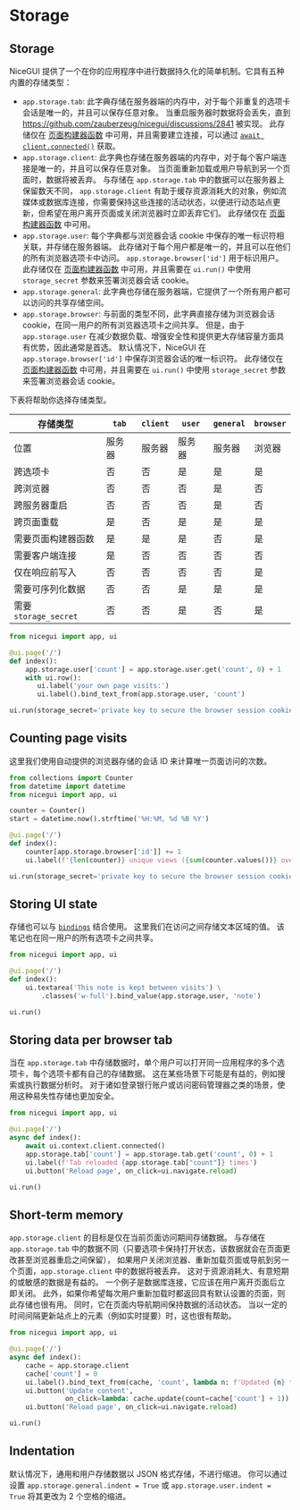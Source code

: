# Storage

## Storage

NiceGUI 提供了一个在你的应用程序中进行数据持久化的简单机制。它具有五种内置的存储类型：

- `app.storage.tab`:
  此字典存储在服务器端的内存中，对于每个非重复的选项卡会话是唯一的，并且可以保存任意对象。
  当重启服务器时数据将会丢失，直到 <a href="https://github.com/zauberzeug/nicegui/discussions/2841">https://github.com/zauberzeug/nicegui/discussions/2841</a> 被实现。
  此存储仅在 <a href="/documentation/page">页面构建器函数</a> 中可用，并且需要建立连接，可以通过 <a href="/documentation/page#wait_for_client_connection">`await client.connected()`</a> 获取。
- `app.storage.client`:
  此字典也存储在服务器端的内存中，对于每个客户端连接是唯一的，并且可以保存任意对象。
  当页面重新加载或用户导航到另一个页面时，数据将被丢弃。
  与存储在 `app.storage.tab` 中的数据可以在服务器上保留数天不同，
  `app.storage.client` 有助于缓存资源消耗大的对象，例如流媒体或数据库连接，你需要保持这些连接的活动状态，以便进行动态站点更新，但希望在用户离开页面或关闭浏览器时立即丢弃它们。
  此存储仅在 <a href="/documentation/page">页面构建器函数</a> 中可用。
- `app.storage.user`:
  每个字典都与浏览器会话 cookie 中保存的唯一标识符相关联，并存储在服务器端。
  此存储对于每个用户都是唯一的，并且可以在他们的所有浏览器选项卡中访问。
  `app.storage.browser['id']` 用于标识用户。
  此存储仅在 <a href="/documentation/page">页面构建器函数</a> 中可用，并且需要在 `ui.run()` 中使用 `storage_secret` 参数来签署浏览器会话 cookie。
- `app.storage.general`:
  此字典也存储在服务器端，它提供了一个所有用户都可以访问的共享存储空间。
- `app.storage.browser`:
  与前面的类型不同，此字典直接存储为浏览器会话 cookie，在同一用户的所有浏览器选项卡之间共享。
  但是，由于 `app.storage.user` 在减少数据负载、增强安全性和提供更大存储容量方面具有优势，因此通常是首选。
  默认情况下，NiceGUI 在 `app.storage.browser['id']` 中保存浏览器会话的唯一标识符。
  此存储仅在 <a href="/documentation/page">页面构建器函数</a> 中可用，并且需要在 `ui.run()` 中使用 `storage_secret` 参数来签署浏览器会话 cookie。

下表将帮助你选择存储类型。

| 存储类型 | `tab` | `client` | `user` | `general` | `browser` |
| --- | --- | --- | --- | --- | --- |
| 位置 | 服务器 | 服务器 | 服务器 | 服务器 | 浏览器 |
| 跨选项卡 | 否 | 否 | 是 | 是 | 是 |
| 跨浏览器 | 否 | 否 | 否 | 是 | 否 |
| 跨服务器重启 | 否 | 否 | 否 | 是 | 否 |
| 跨页面重载 | 是 | 否 | 是 | 是 | 是 |
| 需要页面构建器函数 | 是 | 是 | 是 | 否 | 是 |
| 需要客户端连接 | 是 | 否 | 否 | 否 | 否 |
| 仅在响应前写入 | 否 | 否 | 否 | 否 | 是 |
| 需要可序列化数据 | 否 | 否 | 是 | 是 | 是 |
| 需要 `storage_secret` | 否 | 否 | 是 | 否 | 是 |

```python
from nicegui import app, ui

@ui.page('/')
def index():
    app.storage.user['count'] = app.storage.user.get('count', 0) + 1
    with ui.row():
       ui.label('your own page visits:')
       ui.label().bind_text_from(app.storage.user, 'count')

ui.run(storage_secret='private key to secure the browser session cookie')
```

## Counting page visits

这里我们使用自动提供的浏览器存储的会话 ID 来计算唯一页面访问的次数。

```python
from collections import Counter
from datetime import datetime
from nicegui import app, ui

counter = Counter()
start = datetime.now().strftime('%H:%M, %d %B %Y')

@ui.page('/')
def index():
    counter[app.storage.browser['id']] += 1
    ui.label(f'{len(counter)} unique views ({sum(counter.values())} overall) since {start}')

ui.run(storage_secret='private key to secure the browser session cookie')
```

## Storing UI state

存储也可以与 <a href="/documentation/section_binding_properties">`bindings`</a> 结合使用。
这里我们在访问之间存储文本区域的值。
该笔记也在同一用户的所有选项卡之间共享。

```python
from nicegui import app, ui

@ui.page('/')
def index():
    ui.textarea('This note is kept between visits') \
        .classes('w-full').bind_value(app.storage.user, 'note')

ui.run()
```

## Storing data per browser tab

当在 `app.storage.tab` 中存储数据时，单个用户可以打开同一应用程序的多个选项卡，每个选项卡都有自己的存储数据。
这在某些场景下可能是有益的，例如搜索或执行数据分析时。
对于诸如登录银行账户或访问密码管理器之类的场景，使用这种易失性存储也更加安全。

```python
from nicegui import app, ui

@ui.page('/')
async def index():
    await ui.context.client.connected()
    app.storage.tab['count'] = app.storage.tab.get('count', 0) + 1
    ui.label(f'Tab reloaded {app.storage.tab["count"]} times')
    ui.button('Reload page', on_click=ui.navigate.reload)

ui.run()
```

## Short-term memory

`app.storage.client` 的目标是仅在当前页面访问期间存储数据。
与存储在 `app.storage.tab` 中的数据不同（只要选项卡保持打开状态，该数据就会在页面更改甚至浏览器重启之间保留），
如果用户关闭浏览器、重新加载页面或导航到另一个页面，`app.storage.client` 中的数据将被丢弃。
这对于资源消耗大、有意短期的或敏感的数据是有益的。
一个例子是数据库连接，它应该在用户离开页面后立即关闭。
此外，如果你希望每次用户重新加载时都返回具有默认设置的页面，则此存储也很有用。
同时，它在页面内导航期间保持数据的活动状态。
当以一定的时间间隔更新站点上的元素（例如实时提要）时，这也很有帮助。

```python
from nicegui import app, ui

@ui.page('/')
async def index():
    cache = app.storage.client
    cache['count'] = 0
    ui.label().bind_text_from(cache, 'count', lambda n: f'Updated {n} times')
    ui.button('Update content',
              on_click=lambda: cache.update(count=cache['count'] + 1))
    ui.button('Reload page', on_click=ui.navigate.reload)

ui.run()
```

## Indentation

默认情况下，通用和用户存储数据以 JSON 格式存储，不进行缩进。
你可以通过设置 `app.storage.general.indent = True` 或 `app.storage.user.indent = True` 将其更改为 2 个空格的缩进。
